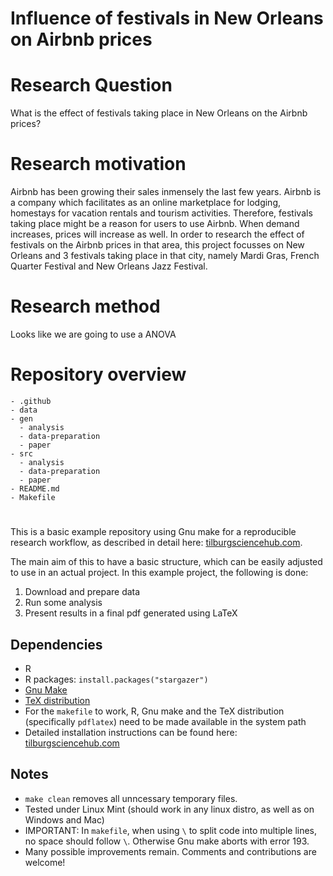 # Influence of festivals in New Orleans on Airbnb prices 

# 
# Research Question
What is the effect of festivals taking place in New Orleans on the Airbnb prices?

# Research motivation
Airbnb has been growing their sales inmensely the last few years. Airbnb is a company which facilitates as an online marketplace for lodging, homestays for vacation rentals and tourism activities. Therefore, festivals taking place might be a reason for users to use Airbnb. When demand increases, prices will increase as well. In order to research the effect of festivals on the Airbnb prices in that area, this project focusses on New Orleans and 3 festivals taking place in that city, namely Mardi Gras, French Quarter Festival and New Orleans Jazz Festival. 

# Research method

Looks like we are going to use a ANOVA

# Repository overview
```
- .github
- data
- gen
  - analysis
  - data-preparation
  - paper
- src
  - analysis
  - data-preparation
  - paper
- README.md
- Makefile
```

#
This is a basic example repository using Gnu make for a reproducible research workflow, as described in detail here: [tilburgsciencehub.com](http://tilburgsciencehub.com/). 

The main aim of this to have a basic structure, which can be easily adjusted to use in an actual project.  In this example project, the following is done: 
1. Download and prepare data
2. Run some analysis
3. Present results in a final pdf generated using LaTeX

## Dependencies
- R 
- R packages: `install.packages("stargazer")`
- [Gnu Make](https://tilburgsciencehub.com/get/make) 
- [TeX distribution](https://tilburgsciencehub.com/get/latex/?utm_campaign=referral-short)
- For the `makefile` to work, R, Gnu make and the TeX distribution (specifically `pdflatex`) need to be made available in the system path 
- Detailed installation instructions can be found here: [tilburgsciencehub.com](http://tilburgsciencehub.com/)


## Notes
- `make clean` removes all unncessary temporary files. 
- Tested under Linux Mint (should work in any linux distro, as well as on Windows and Mac) 
- IMPORTANT: In `makefile`, when using `\` to split code into multiple lines, no space should follow `\`. Otherwise Gnu make aborts with error 193. 
- Many possible improvements remain. Comments and contributions are welcome!

